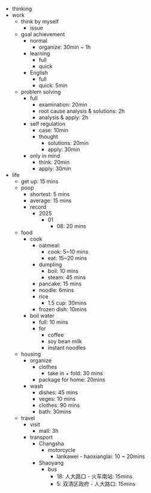- thinking
- work
    - think by myself
        - issue
    - goal achievement
        - normal
            - organize: 30min ~ 1h 
        - learning
            - full
            - quick
        - English
            - full
            - quick: 5min
    - problem solving
        - full
            - examination: 20min
            - root cause analysis & solutions: 2h
            - analysis & apply: 2h
        - self regulation
            - case: 10min
            - thought
                - solutions: 20min
                - apply: 30min
        - only in mind
            - think: 20min
            - apply: 30min
- life
    - get up: 15 mins
    - poop
        - shortest: 5 mins
        - average: 15 mins
        - record
            - 2025
                - 01
                    - 08: 20 mins
    - food
        - cook
            - oatmeal: 
                - cook: 5~10 mins
                - eat: 15~20 mins
            - dumpling
                - boil: 10 mins
                - steam: 45 mins
            - pancake: 15 mins
            - noodle: 6mins
            - rice
                - 1.5 cup: 30mins
            - frozen dish: 10mins
        - boil water
            - full: 10 mins
            - for 
                - coffee
                - soy bean milk
                - instant noodles
    - housing
        - organize 
            - clothes
                - take in + fold: 30 mins
            - package for home: 20mins
        - wash
            - dishes: 45 mins
            - veges: 10 mins
            - clothes: 90 mins
            - bath: 30mins
    - travel
        - visit
            - mall: 3h
        - transport
            - Changsha
                - motorcycle
                    - lankawei - haoxianglai: 10 ~ 20mins
            - Shaoyang
                - bus
                    - 18: 人大路口 - 火车南站: 15mins
                    - 5: 双清区政府 - 人大路口: 15mins